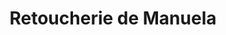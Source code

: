 ---
title: "Retoucherie de Manuela"
url: /ciudad-guayana-puerto-ordaz/retoucherie-de-manuela-avenida-guayana/
shop: Schneiderei
---